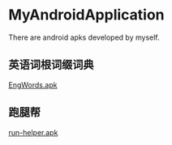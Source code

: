 # MyAndroidApplication
There are android apks developed by myself.

## 英语词根词缀词典
[EngWords.apk](https://github.com/fxjzzyo/MyAndroidApplication/raw/master/EngWords.apk)

## 跑腿帮
[run-helper.apk](https://github.com/fxjzzyo/MyAndroidApplication/raw/master/run-helper.apk)
